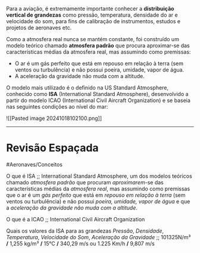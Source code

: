 Para a aviação, é extremamente importante conhecer a **distribuição vertical de grandezas** como pressão, temperatura, densidade do ar e velocidade do som, para fins de calibração de instrumentos, estudos e projetos de aeronaves etc.

Como a atmosfera real nunca se mantém constante, foi construído um modelo teórico chamado **atmosfera padrão** que procura aproximar-se das características médias da atmosfera real, mas assumindo como premissas:

- O ar é um gás perfeito que está em repouso em relação à terra (sem ventos ou turbulência) e não possui poeira, umidade, vapor de água.
- A aceleração da gravidade não muda com a altitude.

O modelo mais utilizado é o definido na US Standard Atmosphere, conhecido como **ISA** (International Standard Atmosphere), desenvolvido a partir do modelo ICAO (International Civil Aircraft Organization) e se baseia nas seguintes condições ao nível do mar:

![[Pasted image 20241018102100.png]]

---
# Revisão Espaçada
#Aeronaves/Conceitos

O que é ISA ;; International Standard Atmosphere, um dos modelos teóricos chamado *atmosfera padrão* que procuram *aproximarem*-se das características médias da *atmosfera real*, mas assumindo como premissas que o ar é um *gás perfeito* que está em *repouso em relação à terra* (sem ventos ou turbulência) e não possui *poeira, umidade, vapor de água* e que a *aceleração da gravidade não muda com a altitude*.
<!--SR:!2024-10-22,1,230-->

O que é a ICAO ;; International Civil Aircraft Organization
<!--SR:!2024-10-22,1,230-->

Quais os valores da ISA para as grandezas *Pressão*, *Densidade*, *Temperatura*, *Velocidade do Som*, *Aceleração da Gravidade* ;; 101325N/m³ **/** 1,255 kg/m³ **/** 15°C **/** 340,29 m/s ou 1.225 Km/h **/** 9,807 m/s
<!--SR:!2024-10-22,1,230-->